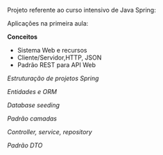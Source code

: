 Projeto referente ao curso intensivo de Java Spring:

Aplicações na primeira aula:

**Conceitos**
- Sistema Web e recursos
- Cliente/Servidor,HTTP, JSON
- Padrão REST para API Web

*Estruturação de projetos Spring*

*Entidades e ORM*

*Database seeding*

*Padrão camadas*

*Controller, service, repository*

*Padrão DTO*
